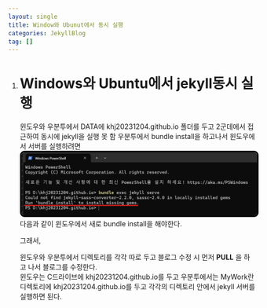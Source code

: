 ```yaml
---
layout: single
title: Window와 Ubunut에서 동시 실행
categories: JekyllBlog
tag: []
---
```


1. # Windows와 Ubuntu에서 jekyll동시 실행
   윈도우와 우분투에서 DATA에 khj20231204.github.io 폴더를 두고 2군데에서 접근하여 동시에 jekyll을 실행 못 함
   우분투에서 bundle install을 하고나서 윈도우에서 서버를 실행하려면   
   <img src="../../imgs/JekyllBlog/pw_bundleInstall.png" style="border:3px solid black;border-radius:9px;width:800px">   
   다음과 같이 윈도우에서 새로 bundle install을 해야한다.   

   그래서,

   윈도우와 우분투에서 디렉토리를 각각 따로 두고 블로그 수정 시 먼저 __PULL__ 을 하고 나서 블로그를 수정한다.   
   윈도우는 C드라이브에 khj20231204.github.io를 두고 우분투에서는 MyWork란 디렉토리에 khj20231204.github.io를 두고 각각의 디렉토리 안에서 jekyll 서버를 실행하면 된다.   
